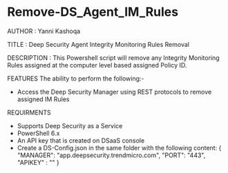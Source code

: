# Remove-DS_Agent_IM_Rules
AUTHOR		: Yanni Kashoqa

TITLE		: Deep Security Agent Integrity Monitoring Rules Removal

DESCRIPTION	: This Powershell script will remove any Integrity Monitoring Rules assigned at the computer level based assigned Policy ID.

FEATURES
The ability to perform the following:-
- Access the Deep Security Manager using REST protocols to remove assigned IM Rules

REQUIRMENTS
- Supports Deep Security as a Service
- PowerShell 6.x
- An API key that is created on DSaaS console
- Create a DS-Config.json in the same folder with the following content:
{
    "MANAGER": "app.deepsecurity.trendmicro.com",
    "PORT": "443",
    "APIKEY" : ""
}